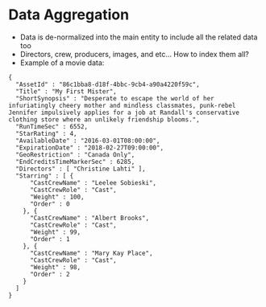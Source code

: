 # Data Aggregation #

* Data is de-normalized into the main entity to include all the related data too
* Directors, crew, producers, images, and etc... How to index them all?
* Example of a movie data:
```
{
  "AssetId" : "86c1bba8-d18f-4bbc-9cb4-a90a4220f59c",
  "Title" : "My First Mister",
  "ShortSynopsis" : "Desperate to escape the world of her infuriatingly cheery mother and mindless classmates, punk-rebel Jennifer impulsively applies for a job at Randall's conservative clothing store where an unlikely friendship blooms.",
  "RunTimeSec" : 6552,
  "StarRating" : 4,
  "AvailableDate" : "2016-03-01T08:00:00",
  "ExpirationDate" : "2018-02-27T09:00:00",
  "GeoRestriction" : "Canada Only",
  "EndCreditsTimeMarkerSec" : 6285,
  "Directors" : [ "Christine Lahti" ],
  "Starring" : [ {
      "CastCrewName" : "Leelee Sobieski",
      "CastCrewRole" : "Cast",
      "Weight" : 100,
      "Order" : 0
    }, {
      "CastCrewName" : "Albert Brooks",
      "CastCrewRole" : "Cast",
      "Weight" : 99,
      "Order" : 1
    }, {
      "CastCrewName" : "Mary Kay Place",
      "CastCrewRole" : "Cast",
      "Weight" : 98,
      "Order" : 2
    }
  ]
}
``` 